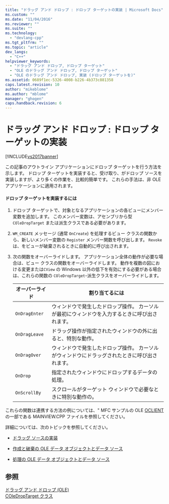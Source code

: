 ```yaml
---
title: "ドラッグ アンド ドロップ : ドロップ ターゲットの実装 | Microsoft Docs"
ms.custom: ""
ms.date: "11/04/2016"
ms.reviewer: ""
ms.suite: ""
ms.technology: 
  - "devlang-cpp"
ms.tgt_pltfrm: ""
ms.topic: "article"
dev_langs: 
  - "C++"
helpviewer_keywords: 
  - "ドラッグ アンド ドロップ, ドロップ ターゲット"
  - "OLE のドラッグ アンド ドロップ, ドロップ ターゲット"
  - "OLE のドラッグ アンド ドロップ, 実装 (ドロップ ターゲットを)"
ms.assetid: 0689f1ec-5326-4008-b226-4b373c881358
caps.latest.revision: 10
author: "mikeblome"
ms.author: "mblome"
manager: "ghogen"
caps.handback.revision: 6
---
```

# ドラッグ アンド ドロップ : ドロップ ターゲットの実装
[!INCLUDE[vs2017banner](../assembler/inline/includes/vs2017banner.md)]

この記事のアウトライン アプリケーションにドロップ ターゲットを行う方法を示します。  ドロップ ターゲットを実装すると、受け取り、がドロップ ソースを実装しますが、より多くの作業を、比較的簡単です。  これらの手法は、非 OLE アプリケーションに適用されます。  
  
#### ドロップ ターゲットを実装するには  
  
1.  ドロップ ターゲットで、対象となるアプリケーションの各ビューにメンバー変数を追加します。  このメンバー変数は、アセンブリから型 `COleDropTarget` または派生クラスである必要があります。  
  
2.  `WM_CREATE` メッセージ \(通常 `OnCreate`\) を処理するビュー クラスの関数から、新しいメンバー変数の `Register` メンバー関数を呼び出します。  `Revoke` は、をビューが破棄されるときに自動的に呼び出されます。  
  
3.  次の関数をオーバーライドします。  アプリケーション全体の動作が必要な場合は、ビュー クラスの関数をオーバーライドします。  動作を複数の図における変更または`CView` の Windows 以外の低下を有効にする必要がある場合は、これらの関数の `COleDropTarget`\-派生クラスをオーバーライドします。  
  
    |オーバーライド|割り当てるには|  
    |-------------|-------------|  
    |`OnDragEnter`|ウィンドウで発生したドロップ操作。  カーソルが最初にウィンドウを入力するときに呼び出されます。|  
    |`OnDragLeave`|ドラッグ操作が指定されたウィンドウの外に出ると、特別な動作。|  
    |`OnDragOver`|ウィンドウで発生したドロップ操作。  カーソルがウィンドウにドラッグされたときに呼び出されます。|  
    |`OnDrop`|指定されたウィンドウにドロップするデータの処理。|  
    |`OnScrollBy`|スクロールがターゲット ウィンドウで必要なときに特別な動作の。|  
  
 これらの関数は連携する方法の例については、" MFC サンプルの OLE [OCLIENT](../top/visual-cpp-samples.md) の一部である MAINVIEW.CPP ファイルを参照してください。  
  
 詳細については、次のトピックを参照してください。  
  
-   [ドラッグ ソースの実装](../mfc/drag-and-drop-implementing-a-drop-source.md)  
  
-   [作成と破棄の OLE データ オブジェクトとデータ ソース](../mfc/data-objects-and-data-sources-creation-and-destruction.md)  
  
-   [処理の OLE データ オブジェクトとデータ ソース](../mfc/data-objects-and-data-sources-manipulation.md)  
  
## 参照  
 [ドラッグ アンド ドロップ \(OLE\)](../mfc/drag-and-drop-ole.md)   
 [COleDropTarget クラス](../Topic/COleDropTarget%20Class.md)